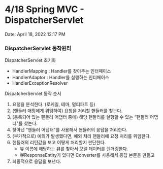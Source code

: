 # 4/18 Spring MVC - DispatcherServlet

Date: April 18, 2022 12:17 PM

### DispatcherServlet 동작원리

DispatcherServlet 초기화

- HandlerMapping : Handler를 찾아주는 인터페이스
- HandlerAdaptor : Handler를 실행하는 인터페이스
- HandlerExceptionResolver

DispatcherServlet 동작 순서

1. 요청을 분석한다. (로케일, 테마, 멀티파트 등)
2. (핸들러 매핑에게 위임하여) 요청을 처리할 핸들러를 찾는다.
3. (등록되어 있는 핸들러 어댑터 중에) 해당 핸들러를 실행할 수 있는 “핸들러 어댑터"를 찾는다.
4. 찾아낸 “핸들러 어댑터"를 사용해서 핸들러의 응답을 처리한다.
5. (부가적으로) 예외가 발생했다면, 예외 처리 핸들러에 요청 처리를 위임한다.
6. 핸들러의 리턴값을 보고 어떻게 처리할지 판단한다.
    - 뷰 이름에 해당하는 뷰를 찾아서 모델 데이터를 렌더링한다.
    - @ResponseEntity가 있다면 Converter를 사용해서 응답 본문을 만들고
7. 최종적으로 응답을 보낸다.